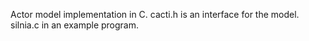 Actor model implementation in C.
cacti.h is an interface for the model.
silnia.c in an example program.
